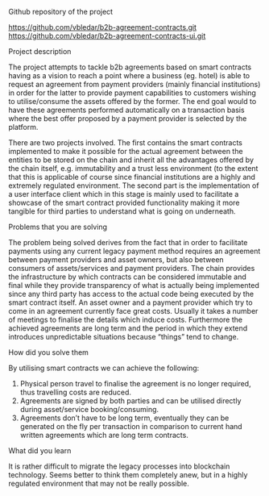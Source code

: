 Github repository of the project
 
https://github.com/vbledar/b2b-agreement-contracts.git
https://github.com/vbledar/b2b-agreement-contracts-ui.git
 
Project description
 
The project attempts to tackle b2b agreements based on smart contracts having as a vision to reach a point where a business (eg. hotel) is able to request an agreement from payment providers (mainly financial institutions) in order for the latter to provide payment capabilities to customers wishing to utilise/consume the assets offered by the former. The end goal would to have these agreements performed automatically on a transaction basis where the best offer proposed by a payment provider is selected by the platform.
 
There are two projects involved. The first contains the smart contracts implemented to make it possible for the actual agreement between the entities to be stored on the chain and inherit all the advantages offered by the chain itself, e.g. immutability and a trust less environment (to the extent that this is applicable of course since financial institutions are a highly and extremely regulated environment.
The second part is the implementation of a user interface client which in this stage is mainly used to facilitate a showcase of the smart contract provided functionality making it more tangible for third parties to understand what is going on underneath.
 
Problems that you are solving 
 
The problem being solved derives from the fact that in order to facilitate payments using any current legacy payment method requires an agreement between payment providers and asset owners, but also between consumers of assets/services and payment providers. 
The chain provides the infrastructure by which contracts can be considered immutable and final while they provide transparency of what is actually being implemented since any third party has access to the actual code being executed by the smart contract itself.
An asset owner and a payment provider which try to come in an agreement currently face great costs. Usually it takes a number of meetings to finalise the details which induce costs. Furthermore the achieved agreements are long term and the period in which they extend introduces unpredictable situations because “things” tend to change.

How did you solve them

By utilising smart contracts we can achieve the following:
1. Physical person travel to finalise the agreement is no longer required, thus travelling costs are reduced.
2. Agreements are signed by both parties and can be utilised directly during asset/service booking/consuming.
3. Agreements don’t have to be long term, eventually they can be generated on the fly per transaction in comparison to current hand written agreements which are long term contracts.

What did you learn

It is rather difficult to migrate the legacy processes into blockchain technology. Seems better to think them completely anew, but in a highly regulated environment that may not be really possible.
